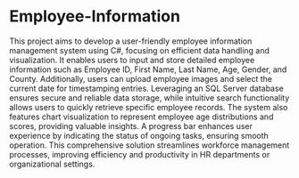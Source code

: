 # Employee-Information
This project aims to develop a user-friendly employee information management system using C#, focusing on efficient data handling and visualization. It enables users to input and store detailed employee information such as Employee ID, First Name, Last Name, Age, Gender, and County. Additionally, users can upload employee images and select the current date for timestamping entries. Leveraging an SQL Server database ensures secure and reliable data storage, while intuitive search functionality allows users to quickly retrieve specific employee records. The system also features chart visualization to represent employee age distributions and scores, providing valuable insights. A progress bar enhances user experience by indicating the status of ongoing tasks, ensuring smooth operation. This comprehensive solution streamlines workforce management processes, improving efficiency and productivity in HR departments or organizational settings.
